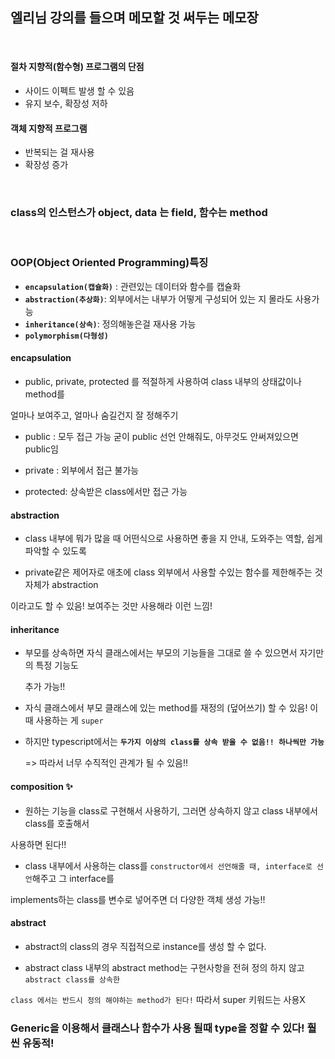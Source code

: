 ## 엘리님 강의를 들으며 메모할 것 써두는 메모장

<br/>

#### 절차 지향적(함수형) 프로그램의 단점

- 사이드 이펙트 발생 할 수 있음
- 유지 보수, 확장성 저하

#### 객체 지향적 프로그램

- 반복되는 걸 재사용
- 확장성 증가

<br />

### class의 인스턴스가 object, data 는 field, 함수는 method

<br />

### OOP(Object Oriented Programming)특징

- **`encapsulation(캡슐화)`** : 관련있는 데이터와 함수를 캡슐화
- **`abstraction(추상화)`**: 외부에서는 내부가 어떻게 구성되어 있는 지 몰라도 사용가능
- **`inheritance(상속)`**: 정의해놓은걸 재사용 가능
- **`polymorphism(다형성)`**

#### encapsulation

- public, private, protected 를 적절하게 사용하여 class 내부의 상태값이나 method를

얼마나 보여주고, 얼마나 숨길건지 잘 정해주기

- public : 모두 접근 가능 굳이 public 선언 안해줘도, 아무것도 안써져있으면 public임

- private : 외부에서 접근 불가능

- protected: 상속받은 class에서만 접근 가능

#### abstraction

- class 내부에 뭐가 많을 때 어떤식으로 사용하면 좋을 지 안내, 도와주는 역할, 쉽게 파악할 수 있도록

- private같은 제어자로 애초에 class 외부에서 사용할 수있는 함수를 제한해주는 것 자체가 abstraction

이라고도 할 수 있음! 보여주는 것만 사용해라 이런 느낌!

#### inheritance

- 부모를 상속하면 자식 클래스에서는 부모의 기능들을 그대로 쓸 수 있으면서 자기만의 특정 기능도

  추가 가능!!

- 자식 클래스에서 부모 클래스에 있는 method를 재정의 (덮어쓰기) 할 수 있음! 이때 사용하는 게 `super`

- 하지만 typescript에서는 **`두가지 이상의 class를 상속 받을 수 없음!! 하나씩만 가능`**

  => 따라서 너무 수직적인 관계가 될 수 있음!!

#### composition ✨

- 원하는 기능을 class로 구현해서 사용하기, 그러면 상속하지 않고 class 내부에서 class를 호출해서

사용하면 된다!!

- class 내부에서 사용하는 class를 `constructor에서 선언해줄 때, interface로 선언`해주고 그 interface를

implements하는 class를 변수로 넣어주면 더 다양한 객체 생성 가능!!

#### abstract

- abstract의 class의 경우 직접적으로 instance를 생성 할 수 없다.

- abstract class 내부의 abstract method는 구현사항을 전혀 정의 하지 않고 `abstract class를 상속한`

`class 에서는 반드시 정의 해야하는 method가 된다!` 따라서 super 키워드는 사용X

### Generic을 이용해서 클래스나 함수가 사용 될때 type을 정할 수 있다! 훨씬 유동적!
